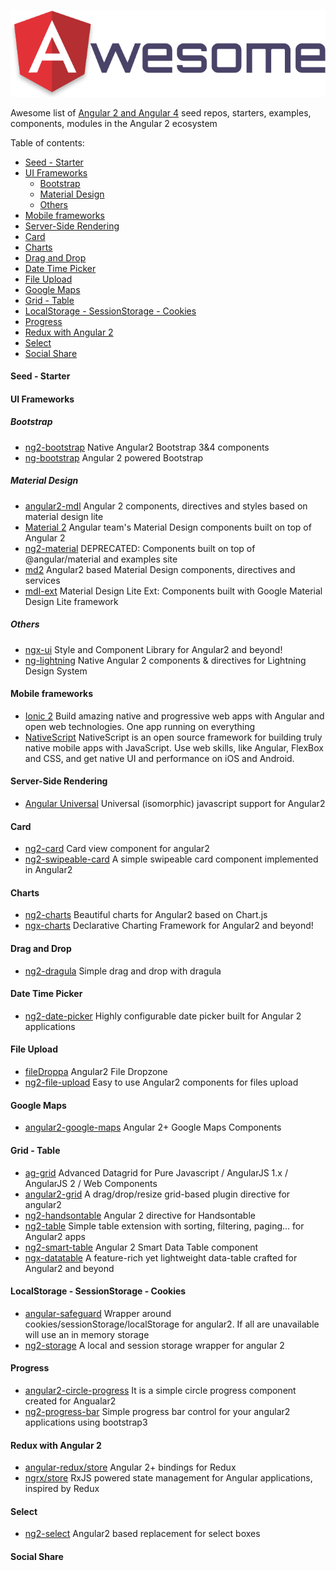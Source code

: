 <p align="center">
  <img src="/awesome-angular.png" alt="Awesome Angular" />
</p>

Awesome list of [Angular 2 and Angular 4](https://angular.io/) seed repos, starters, examples, components, modules in the Angular 2 ecosystem

Table of contents:
* [Seed - Starter](#seed---starter)
* [UI Frameworks](#ui-frameworks)
  * [Bootstrap](#bootstrap)
  * [Material Design](#material-design)
  * [Others](#others)
* [Mobile frameworks](#mobile-frameworks)
* [Server-Side Rendering](#server-side-rendering)
* [Card](#card)
* [Charts](#charts)
* [Drag and Drop](#drag-and-drop)
* [Date Time Picker](#date-time-picker)
* [File Upload](#file-upload)
* [Google Maps](#google-maps)
* [Grid - Table](#grid---table)
* [LocalStorage - SessionStorage - Cookies](#localstorage---sessionstorage---cookies)
* [Progress](#progress)
* [Redux with Angular 2](#redux-with-angular-2)
* [Select](#select)
* [Social Share](#social-share)

#### Seed - Starter

#### UI Frameworks
##### Bootstrap
* [ng2-bootstrap](https://github.com/valor-software/ng2-bootstrap) Native Angular2 Bootstrap 3&4 components
* [ng-bootstrap](https://github.com/ng-bootstrap/ng-bootstrap) Angular 2 powered Bootstrap

##### Material Design
* [angular2-mdl](https://github.com/mseemann/angular2-mdl) Angular 2 components, directives and styles based on material design lite
* [Material 2](https://github.com/angular/material2) Angular team's Material Design components built on top of Angular 2
* [ng2-material](https://github.com/justindujardin/ng2-material) DEPRECATED: Components built on top of @angular/material and examples site
* [md2](https://github.com/Promact/md2) Angular2 based Material Design components, directives and services
* [mdl-ext](https://github.com/leifoolsen/mdl-ext) Material Design Lite Ext: Components built with Google Material Design Lite framework

##### Others
* [ngx-ui](https://github.com/swimlane/ngx-ui) Style and Component Library for Angular2 and beyond!
* [ng-lightning](https://github.com/ng-lightning/ng-lightning) Native Angular 2 components & directives for Lightning Design System

#### Mobile frameworks
* [Ionic 2](https://github.com/driftyco/ionic) Build amazing native and progressive web apps with Angular and open web technologies. One app running on everything
* [NativeScript](https://github.com/NativeScript/NativeScript) NativeScript is an open source framework for building truly native mobile apps with JavaScript. Use web skills, like Angular, FlexBox and CSS, and get native UI and performance on iOS and Android.

#### Server-Side Rendering
* [Angular Universal](https://github.com/angular/universal) Universal (isomorphic) javascript support for Angular2

#### Card
* [ng2-card](https://github.com/c-bata/ng2-card) Card view component for angular2
* [ng2-swipeable-card](https://github.com/JayKan/ng2-swipeable-card) A simple swipeable card component implemented in Angular2

#### Charts
* [ng2-charts](https://github.com/valor-software/ng2-charts) Beautiful charts for Angular2 based on Chart.js
* [ngx-charts](https://github.com/swimlane/ngx-charts) Declarative Charting Framework for Angular2 and beyond!

#### Drag and Drop
* [ng2-dragula](https://github.com/valor-software/ng2-dragula) Simple drag and drop with dragula

#### Date Time Picker
* [ng2-date-picker](https://github.com/vlio20/ng2-date-picker) Highly configurable date picker built for Angular 2 applications

#### File Upload
* [fileDroppa](https://github.com/ptkach/fileDroppa) Angular2 File Dropzone
* [ng2-file-upload](https://github.com/valor-software/ng2-file-upload) Easy to use Angular2 components for files upload

#### Google Maps
* [angular2-google-maps](https://github.com/SebastianM/angular2-google-maps) Angular 2+ Google Maps Components

#### Grid - Table
* [ag-grid](https://www.ag-grid.com/) Advanced Datagrid for Pure Javascript / AngularJS 1.x / AngularJS 2 / Web Components
* [angular2-grid](https://github.com/BTMorton/angular2-grid) A drag/drop/resize grid-based plugin directive for angular2
* [ng2-handsontable](https://github.com/valor-software/ng2-handsontable) Angular 2 directive for Handsontable
* [ng2-table](https://github.com/valor-software/ng2-table) Simple table extension with sorting, filtering, paging... for Angular2 apps
* [ng2-smart-table](https://github.com/akveo/ng2-smart-table) Angular 2 Smart Data Table component
* [ngx-datatable](https://github.com/swimlane/ngx-datatable) A feature-rich yet lightweight data-table crafted for Angular2 and beyond

#### LocalStorage - SessionStorage - Cookies
* [angular-safeguard](https://github.com/MikaAK/angular-safeguard) Wrapper around cookies/sessionStorage/localStorage for angular2. If all are unavailable will use an in memory storage
* [ng2-storage](https://github.com/seiyria/ng2-storage) A local and session storage wrapper for angular 2

#### Progress
* [angular2-circle-progress](https://github.com/Feridum/angular2-circle-progress) It is a simple circle progress component created for Angualar2
* [ng2-progress-bar](https://github.com/pleerock/ng2-progress-bar) Simple progress bar control for your angular2 applications using bootstrap3

#### Redux with Angular 2
* [angular-redux/store](https://github.com/angular-redux/store) Angular 2+ bindings for Redux
* [ngrx/store](https://github.com/ngrx/store) RxJS powered state management for Angular applications, inspired by Redux

#### Select
* [ng2-select](https://github.com/valor-software/ng2-select) Angular2 based replacement for select boxes

#### Social Share

